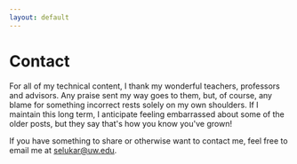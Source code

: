 ```yaml
---
layout: default
---
```


# Contact

For all of my technical content, I thank my wonderful teachers, professors and advisors. Any praise sent my way goes to them, but, of course, any blame for something incorrect rests solely on my own shoulders. If I maintain this long term, I anticipate feeling embarrassed about some of the older posts, but they say that's how you know you've grown!

If you have something to share or otherwise want to contact me, feel free to email me at <selukar@uw.edu>.
